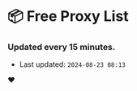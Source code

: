 # :package: Free Proxy List
### Updated every 15 minutes.

- Last updated: `2024-08-23 08:13`

:heart:
